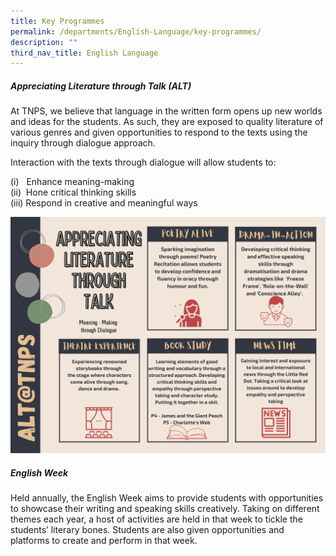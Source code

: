 ```yaml
---
title: Key Programmes
permalink: /departments/English-Language/key-programmes/
description: ""
third_nav_title: English Language
---
```

##### **Appreciating Literature through Talk (ALT)**

  

At TNPS, we believe that language in the written form opens up new worlds and ideas for the students. As such, they are exposed to quality literature of various genres and given opportunities to respond to the texts using the inquiry through dialogue approach.

Interaction with the texts through dialogue will allow students to:

(i)   Enhance meaning-making   
(ii)  Hone critical thinking skills   
(iii) Respond in creative and meaningful ways

![](/images/ALTTNPS.png)

##### **English Week**

Held annually, the English Week aims to provide students with opportunities to showcase their writing and speaking skills creatively. Taking on different themes each year, a host of activities are held in that week to tickle the students’ literary bones. Students are also given opportunities and platforms to create and perform in that week.
